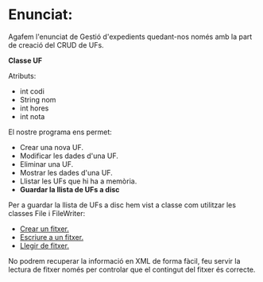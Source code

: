 # Enunciat:

Agafem l'enunciat de Gestió d'expedients quedant-nos només amb la part de creació del CRUD de UFs.

**Classe UF**

Atributs: 
- int codi
- String nom
- int hores
- int nota

El nostre programa ens permet:
- Crear una nova UF.
- Modificar les dades d'una UF.
- Eliminar una UF.
- Mostrar les dades d'una UF.
- Llistar les UFs que hi ha a memòria.
- **Guardar la llista de UFs a disc**

Per a guardar la llista de UFs a disc hem vist a classe com utilitzar les classes File i FileWriter:

- [Crear un fitxer.](fileCreate.java)
- [Escriure a un fitxer.](fileWrite.java)
- [Llegir de fitxer.](fileRead.java)

No podrem recuperar la informació en XML de forma fàcil, feu servir la lectura de fitxer només per controlar que el contingut del fitxer és correcte. 
